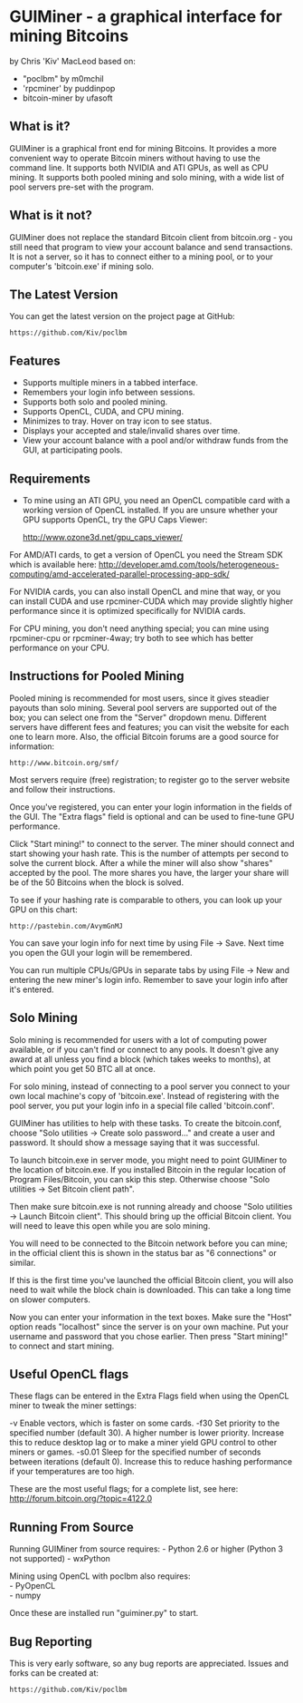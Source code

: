 GUIMiner - a graphical interface for mining Bitcoins 
====================================================

by Chris 'Kiv' MacLeod
based on:
- "poclbm" by m0mchil
- 'rpcminer' by puddinpop
- bitcoin-miner by ufasoft

What is it?
-----------

GUIMiner is a graphical front end for mining Bitcoins. It provides a more
convenient way to operate Bitcoin miners without having to use the command
line. It supports both NVIDIA and ATI GPUs, as well as CPU mining. It 
supports both pooled mining and solo mining, with a wide list of pool
servers pre-set with the program.

What is it not?
---------------

GUIMiner does not replace the standard Bitcoin client from bitcoin.org - you
still need that program to view your account balance and send transactions.
It is not a server, so it has to connect either to a mining pool, or to your
computer's 'bitcoin.exe' if mining solo.

The Latest Version
------------------

You can get the latest version on the project page at GitHub:
    
    https://github.com/Kiv/poclbm

Features
--------

- Supports multiple miners in a tabbed interface.
- Remembers your login info between sessions.
- Supports both solo and pooled mining.
- Supports OpenCL, CUDA, and CPU mining.
- Minimizes to tray. Hover on tray icon to see status.
- Displays your accepted and stale/invalid shares over time.
- View your account balance with a pool and/or withdraw funds from
  the GUI, at participating pools.

Requirements
------------

- To mine using an ATI GPU, you need an OpenCL compatible card with a 
working version of OpenCL installed. If you are unsure whether your GPU
supports OpenCL, try the GPU Caps Viewer:

    http://www.ozone3d.net/gpu_caps_viewer/
    
For AMD/ATI cards, to get a version of OpenCL you need the Stream SDK which is
available here:
    http://developer.amd.com/tools/heterogeneous-computing/amd-accelerated-parallel-processing-app-sdk/
    
For NVIDIA cards, you can also install OpenCL and mine that way, or you can
install CUDA and use rpcminer-CUDA which may provide slightly higher performance
since it is optimized specifically for NVIDIA cards.

For CPU mining, you don't need anything special; you can mine using rpcminer-cpu
or rpcminer-4way; try both to see which has better performance on your CPU.    
    
Instructions for Pooled Mining
------------------------------

Pooled mining is recommended for most users, since it gives steadier payouts
than solo mining. Several pool servers are supported out of the box; you can
select one from the "Server" dropdown menu. Different servers have different
fees and features; you can visit the website for each one to learn more. Also,
the official Bitcoin forums are a good source for information:

    http://www.bitcoin.org/smf/

Most servers require (free) registration; to register go to the server website
and follow their instructions.
    
Once you've registered, you can enter your login information in the fields of
the GUI. The "Extra flags" field is optional and can be used to fine-tune GPU
performance.

Click "Start mining!" to connect to the server. The miner should connect and start
showing your hash rate. This is the number of attempts per second to solve the
current block. After a while the miner will also show "shares" accepted
by the pool. The more shares you have, the larger your share will be of
the 50 Bitcoins when the block is solved.

To see if your hashing rate is comparable to others, you can look up your GPU on
this chart:
    
    http://pastebin.com/AvymGnMJ

You can save your login info for next time by using File -> Save. Next time
you open the GUI your login will be remembered.

You can run multiple CPUs/GPUs in separate tabs by using File -> New and entering
the new miner's login info. Remember to save your login info after it's entered.

Solo Mining
-----------

Solo mining is recommended for users with a lot of computing power available,
or if you can't find or connect to any pools. It doesn't give any award at 
all unless you find a block (which takes weeks to months), at which point you
get 50 BTC all at once.

For solo mining, instead of connecting to a pool server you connect to your own
local machine's copy of 'bitcoin.exe'. Instead of registering with the pool
server, you put your login info in a special file called 'bitcoin.conf'. 

GUIMiner has utilities to help with these tasks. To create the bitcoin.conf,
choose "Solo utilities -> Create solo password..." and create a user and
password. It should show a message saying that it was successful.

To launch bitcoin.exe in server mode, you might need to point GUIMiner to
the location of bitcoin.exe. If you installed Bitcoin in the regular location
of Program Files/Bitcoin, you can skip this step. Otherwise choose "Solo
utilities -> Set Bitcoin client path".

Then make sure bitcoin.exe is not running already and choose "Solo
utilities -> Launch Bitcoin client". This should bring up the official
Bitcoin client. You will need to leave this open while you are solo mining.

You will need to be connected to the Bitcoin network before you can mine;
in the official client this is shown in the status bar as "6 connections"
or similar. 

If this is the first time you've launched the official Bitcoin client, you
will also need to wait while the block chain is downloaded. This can take
a long time on slower computers.

Now you can enter your information in the text boxes. Make sure the "Host" 
option reads "localhost" since the server is on your own machine. Put your 
username and password that you chose earlier. Then press "Start mining!" to 
connect and start mining.

Useful OpenCL flags
-------------------

These flags can be entered in the Extra Flags field when using the OpenCL
miner to tweak the miner settings:

-v	Enable vectors, which is faster on some cards.
-f30	Set priority to the specified number (default 30).
	A higher number is lower priority. Increase this to reduce desktop
        lag or to make a miner yield GPU control to other miners or games.
-s0.01  Sleep for the specified number of seconds between iterations (default 0).
        Increase this to reduce hashing performance if your temperatures are
        too high.

These are the most useful flags; for a complete list, see here:
	http://forum.bitcoin.org/?topic=4122.0


Running From Source
-------------------

Running GUIMiner from source requires:
    - Python 2.6 or higher (Python 3 not supported)
    - wxPython

Mining using OpenCL with poclbm also requires:    
    - PyOpenCL    
    - numpy

Once these are installed run "guiminer.py" to start.

Bug Reporting
-------------

This is very early software, so any bug reports are appreciated. Issues and
forks can be created at:

    https://github.com/Kiv/poclbm    

